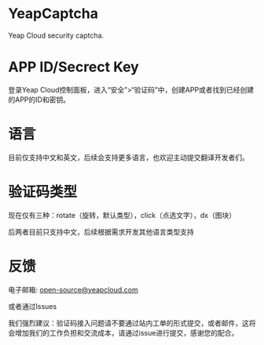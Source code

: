 # YeapCaptcha
Yeap Cloud security captcha.

# APP ID/Secrect Key
登录Yeap Cloud控制面板，进入“安全”>“验证码”中，创建APP或者找到已经创建的APP的ID和密钥。

# 语言
目前仅支持中文和英文，后续会支持更多语言，也欢迎主动提交翻译开发者们。

# 验证码类型
现在仅有三种：rotate（旋转，默认类型），click（点选文字），dx（图块）

后两者目前只支持中文，后续根据需求开发其他语言类型支持

# 反馈
电子邮箱: open-source@yeapcloud.com

或者通过Issues

我们强烈建议：验证码接入问题请不要通过站内工单的形式提交，或者邮件，这将会增加我们的工作负担和交流成本，请通过issue进行提交，感谢您的配合。
